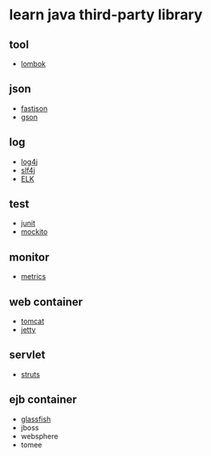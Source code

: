 # learn java third-party library

## tool

- [lombok](https://github.com/gaoxinge/something/tree/master/learn%20java/learn%20java%20third-party%20library/lombok)

## json

- [fastjson](https://github.com/gaoxinge/something/tree/master/learn%20java/learn%20java%20third-party%20library/fastjson)
- [gson](https://github.com/gaoxinge/something/tree/master/learn%20java/learn%20java%20third-party%20library/gson)

## log

- [log4j](https://github.com/gaoxinge/something/tree/master/learn%20java/learn%20java%20third-party%20library/log4j)
- [slf4j](https://github.com/gaoxinge/something/tree/master/learn%20java/learn%20java%20third-party%20library/slf4j)
- [ELK](https://github.com/gaoxinge/something/tree/master/learn%20java/learn%20java%20third-party%20library/ELK)

## test

- [junit](https://github.com/gaoxinge/something/tree/master/learn%20java/learn%20java%20third-party%20library/junit)
- [mockito](https://github.com/gaoxinge/something/tree/master/learn%20java/learn%20java%20third-party%20library/mockito)

## monitor

- [metrics](https://github.com/gaoxinge/something/tree/master/learn%20java/learn%20java%20third-party%20library/metrics)

## web container

- [tomcat](https://github.com/gaoxinge/something/tree/master/learn%20java/learn%20java%20third-party%20library/tomcat)
- [jetty](https://github.com/gaoxinge/something/tree/master/learn%20java/learn%20java%20third-party%20library/jetty)

## servlet

- [struts](https://github.com/gaoxinge/something/tree/master/learn%20java/learn%20java%20third-party%20library/struts)

## ejb container

- [glassfish](https://github.com/gaoxinge/something/tree/master/learn%20java/learn%20java%20third-party%20library/glassfish)
- jboss
- websphere
- tomee